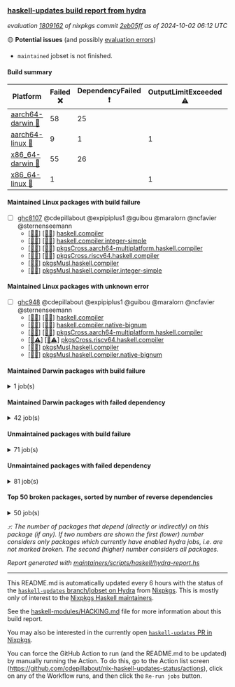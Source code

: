### [haskell-updates build report from hydra](https://hydra.nixos.org/jobset/nixpkgs/haskell-updates)
*evaluation [1809162](https://hydra.nixos.org/eval/1809162) of nixpkgs commit [2eb05ff](https://github.com/NixOS/nixpkgs/commits/2eb05ff3a1bc1d5aa75252835de8c472c3fbe36a) as of 2024-10-02 06:12 UTC*

🟡 **Potential issues** (and possibly [evaluation errors](https://hydra.nixos.org/jobset/nixpkgs/haskell-updates))
  * `maintained` jobset is not finished.

#### Build summary

 | Platform | Failed ❌ | DependencyFailed ❗ | OutputLimitExceeded ⚠️ | TimedOut ⌛🚫 | Unfinished ⏳ | Success ✅ | 
 | --- | --- | --- | --- | --- | --- | --- | 
 | [aarch64-darwin 🍏](https://hydra.nixos.org/eval/1809162?filter=.aarch64-darwin) | 58 | 25 |  | 9 | 7 | 6422 | 
 | [aarch64-linux 📱](https://hydra.nixos.org/eval/1809162?filter=.aarch64-linux) | 9 | 1 | 1 | 2 | 4 | 6568 | 
 | [x86_64-darwin 🍎](https://hydra.nixos.org/eval/1809162?filter=.x86_64-darwin) | 55 | 26 |  | 59 | 8 | 6394 | 
 | [x86_64-linux 🐧](https://hydra.nixos.org/eval/1809162?filter=.x86_64-linux) | 1 |  | 1 | 3 | 9 | 6616 | 
#### Maintained Linux packages with build failure
- [ ] [ghc8107](https://hydra.nixos.org/eval/1809162?filter=ghc8107) @cdepillabout @expipiplus1 @guibou @maralorn @ncfavier @sternenseemann
  - [[📱✅]](https://hydra.nixos.org/build/273456917) [[🐧✅]](https://hydra.nixos.org/build/273448830) [haskell.compiler](https://hydra.nixos.org/eval/1809162?filter=haskell.compiler.ghc8107)
  - [[📱✅]](https://hydra.nixos.org/build/273463640) [[🐧✅]](https://hydra.nixos.org/build/273440646) [haskell.compiler.integer-simple](https://hydra.nixos.org/eval/1809162?filter=haskell.compiler.integer-simple.ghc8107)
  - [[📱✅]](https://hydra.nixos.org/build/273443511) [[🐧✅]](https://hydra.nixos.org/build/273444396) [pkgsCross.aarch64-multiplatform.haskell.compiler](https://hydra.nixos.org/eval/1809162?filter=pkgsCross.aarch64-multiplatform.haskell.compiler.ghc8107)
  - [[📱❌]](https://hydra.nixos.org/build/273457758) [[🐧❌]](https://hydra.nixos.org/build/273468052) [pkgsCross.riscv64.haskell.compiler](https://hydra.nixos.org/eval/1809162?filter=pkgsCross.riscv64.haskell.compiler.ghc8107)
  -  [[🐧✅]](https://hydra.nixos.org/build/273463871) [pkgsMusl.haskell.compiler](https://hydra.nixos.org/eval/1809162?filter=pkgsMusl.haskell.compiler.ghc8107)
  -  [[🐧✅]](https://hydra.nixos.org/build/273453619) [pkgsMusl.haskell.compiler.integer-simple](https://hydra.nixos.org/eval/1809162?filter=pkgsMusl.haskell.compiler.integer-simple.ghc8107)
#### Maintained Linux packages with unknown error
- [ ] [ghc948](https://hydra.nixos.org/eval/1809162?filter=ghc948) @cdepillabout @expipiplus1 @guibou @maralorn @ncfavier @sternenseemann
  - [[📱✅]](https://hydra.nixos.org/build/273445854) [[🐧✅]](https://hydra.nixos.org/build/273453975) [haskell.compiler](https://hydra.nixos.org/eval/1809162?filter=haskell.compiler.ghc948)
  - [[📱✅]](https://hydra.nixos.org/build/273460119) [[🐧✅]](https://hydra.nixos.org/build/273445783) [haskell.compiler.native-bignum](https://hydra.nixos.org/eval/1809162?filter=haskell.compiler.native-bignum.ghc948)
  - [[📱✅]](https://hydra.nixos.org/build/273444263) [[🐧✅]](https://hydra.nixos.org/build/273468122) [pkgsCross.aarch64-multiplatform.haskell.compiler](https://hydra.nixos.org/eval/1809162?filter=pkgsCross.aarch64-multiplatform.haskell.compiler.ghc948)
  - [[📱⚠️]](https://hydra.nixos.org/build/273458300) [[🐧⚠️]](https://hydra.nixos.org/build/273447139) [pkgsCross.riscv64.haskell.compiler](https://hydra.nixos.org/eval/1809162?filter=pkgsCross.riscv64.haskell.compiler.ghc948)
  -  [[🐧✅]](https://hydra.nixos.org/build/273450687) [pkgsMusl.haskell.compiler](https://hydra.nixos.org/eval/1809162?filter=pkgsMusl.haskell.compiler.ghc948)
  -  [[🐧✅]](https://hydra.nixos.org/build/273458002) [pkgsMusl.haskell.compiler.native-bignum](https://hydra.nixos.org/eval/1809162?filter=pkgsMusl.haskell.compiler.native-bignum.ghc948)
#### Maintained Darwin packages with build failure
<details><summary>1 job(s) </summary>

- [ ] [[🍏✅]](https://hydra.nixos.org/build/273438431) [[🍎❌]](https://hydra.nixos.org/build/273438430) [wstunnel](https://hydra.nixos.org/eval/1809162?filter=wstunnel) @NeverBehave @R-VdP
</details>

#### Maintained Darwin packages with failed dependency
<details><summary>42 job(s) </summary>

- [ ] [cabal2nix](https://hydra.nixos.org/eval/1809162?filter=cabal2nix) @sternenseemann
  - [[🍏✅]](https://hydra.nixos.org/build/274175944) [[🍎✅]](https://hydra.nixos.org/build/274175931) [toplevel](https://hydra.nixos.org/eval/1809162?filter=cabal2nix)
  - [[🍏✅]](https://hydra.nixos.org/build/273467435) [[🍎✅]](https://hydra.nixos.org/build/273460295) [haskell.packages.ghc8107](https://hydra.nixos.org/eval/1809162?filter=haskell.packages.ghc8107.cabal2nix)
  - [[🍏❗]](https://hydra.nixos.org/build/273456851) [[🍎⌛🚫]](https://hydra.nixos.org/build/273453095) [haskell.packages.ghc902](https://hydra.nixos.org/eval/1809162?filter=haskell.packages.ghc902.cabal2nix)
  - [[🍏✅]](https://hydra.nixos.org/build/273457983) [[🍎✅]](https://hydra.nixos.org/build/273462642) [haskell.packages.ghc925](https://hydra.nixos.org/eval/1809162?filter=haskell.packages.ghc925.cabal2nix)
  - [[🍏✅]](https://hydra.nixos.org/build/273464259) [[🍎✅]](https://hydra.nixos.org/build/273453328) [haskell.packages.ghc926](https://hydra.nixos.org/eval/1809162?filter=haskell.packages.ghc926.cabal2nix)
  - [[🍏✅]](https://hydra.nixos.org/build/273454799) [[🍎✅]](https://hydra.nixos.org/build/273445162) [haskell.packages.ghc927](https://hydra.nixos.org/eval/1809162?filter=haskell.packages.ghc927.cabal2nix)
  - [[🍏✅]](https://hydra.nixos.org/build/273453870) [[🍎✅]](https://hydra.nixos.org/build/273448664) [haskell.packages.ghc928](https://hydra.nixos.org/eval/1809162?filter=haskell.packages.ghc928.cabal2nix)
  - [[🍏✅]](https://hydra.nixos.org/build/273447953) [[🍎✅]](https://hydra.nixos.org/build/273458020) [haskell.packages.ghc945](https://hydra.nixos.org/eval/1809162?filter=haskell.packages.ghc945.cabal2nix)
  - [[🍏✅]](https://hydra.nixos.org/build/273449167) [[🍎✅]](https://hydra.nixos.org/build/273448455) [haskell.packages.ghc946](https://hydra.nixos.org/eval/1809162?filter=haskell.packages.ghc946.cabal2nix)
  - [[🍏✅]](https://hydra.nixos.org/build/273465682) [[🍎✅]](https://hydra.nixos.org/build/273440695) [haskell.packages.ghc947](https://hydra.nixos.org/eval/1809162?filter=haskell.packages.ghc947.cabal2nix)
  - [[🍏✅]](https://hydra.nixos.org/build/273463632) [[🍎✅]](https://hydra.nixos.org/build/273455653) [haskell.packages.ghc948](https://hydra.nixos.org/eval/1809162?filter=haskell.packages.ghc948.cabal2nix)
  - [[🍏✅]](https://hydra.nixos.org/build/273441199) [[🍎✅]](https://hydra.nixos.org/build/273452242) [haskell.packages.ghc963](https://hydra.nixos.org/eval/1809162?filter=haskell.packages.ghc963.cabal2nix)
  - [[🍏✅]](https://hydra.nixos.org/build/273443226) [[🍎⌛🚫]](https://hydra.nixos.org/build/273440295) [haskell.packages.ghc964](https://hydra.nixos.org/eval/1809162?filter=haskell.packages.ghc964.cabal2nix)
  - [[🍏✅]](https://hydra.nixos.org/build/273452950) [[🍎✅]](https://hydra.nixos.org/build/273452645) [haskell.packages.ghc965](https://hydra.nixos.org/eval/1809162?filter=haskell.packages.ghc965.cabal2nix)
  - [[🍏✅]](https://hydra.nixos.org/build/273444948) [[🍎✅]](https://hydra.nixos.org/build/273458488) [haskell.packages.ghc966](https://hydra.nixos.org/eval/1809162?filter=haskell.packages.ghc966.cabal2nix)
  - [[🍏✅]](https://hydra.nixos.org/build/273456055) [[🍎✅]](https://hydra.nixos.org/build/273448046) [haskell.packages.ghc981](https://hydra.nixos.org/eval/1809162?filter=haskell.packages.ghc981.cabal2nix)
  - [[🍏✅]](https://hydra.nixos.org/build/273446601) [[🍎⌛🚫]](https://hydra.nixos.org/build/273457713) [haskell.packages.ghc982](https://hydra.nixos.org/eval/1809162?filter=haskell.packages.ghc982.cabal2nix)
  - [[🍏✅]](https://hydra.nixos.org/build/273463267) [[🍎✅]](https://hydra.nixos.org/build/273463399) [haskellPackages](https://hydra.nixos.org/eval/1809162?filter=haskellPackages.cabal2nix)
- [ ] [ghc8107](https://hydra.nixos.org/eval/1809162?filter=ghc8107) @cdepillabout @expipiplus1 @guibou @maralorn @ncfavier @sternenseemann
  - [[🍏✅]](https://hydra.nixos.org/build/273463555) [[🍎✅]](https://hydra.nixos.org/build/273441832) [haskell.compiler](https://hydra.nixos.org/eval/1809162?filter=haskell.compiler.ghc8107)
  - [[🍏✅]](https://hydra.nixos.org/build/273461302) [[🍎✅]](https://hydra.nixos.org/build/273463063) [haskell.compiler.integer-simple](https://hydra.nixos.org/eval/1809162?filter=haskell.compiler.integer-simple.ghc8107)
  - [[🍏❗]](https://hydra.nixos.org/build/273461468) [[🍎❗]](https://hydra.nixos.org/build/273455146) [pkgsCross.aarch64-multiplatform.haskell.compiler](https://hydra.nixos.org/eval/1809162?filter=pkgsCross.aarch64-multiplatform.haskell.compiler.ghc8107)
  - [[🍏❗]](https://hydra.nixos.org/build/273443827) [[🍎❗]](https://hydra.nixos.org/build/273451139) [pkgsCross.riscv64.haskell.compiler](https://hydra.nixos.org/eval/1809162?filter=pkgsCross.riscv64.haskell.compiler.ghc8107)
- [ ] [weeder](https://hydra.nixos.org/eval/1809162?filter=weeder) @maralorn
  - [[🍏✅]](https://hydra.nixos.org/build/273443537) [[🍎✅]](https://hydra.nixos.org/build/273445283) [haskell.packages.ghc8107](https://hydra.nixos.org/eval/1809162?filter=haskell.packages.ghc8107.weeder)
  - [[🍏❗]](https://hydra.nixos.org/build/273450846) [[🍎✅]](https://hydra.nixos.org/build/273464079) [haskell.packages.ghc902](https://hydra.nixos.org/eval/1809162?filter=haskell.packages.ghc902.weeder)
  - [[🍏✅]](https://hydra.nixos.org/build/273463703) [[🍎✅]](https://hydra.nixos.org/build/273450233) [haskell.packages.ghc925](https://hydra.nixos.org/eval/1809162?filter=haskell.packages.ghc925.weeder)
  - [[🍏✅]](https://hydra.nixos.org/build/273454714) [[🍎✅]](https://hydra.nixos.org/build/273456704) [haskell.packages.ghc926](https://hydra.nixos.org/eval/1809162?filter=haskell.packages.ghc926.weeder)
  - [[🍏✅]](https://hydra.nixos.org/build/273451253) [[🍎✅]](https://hydra.nixos.org/build/273467261) [haskell.packages.ghc927](https://hydra.nixos.org/eval/1809162?filter=haskell.packages.ghc927.weeder)
  - [[🍏✅]](https://hydra.nixos.org/build/273466415) [[🍎✅]](https://hydra.nixos.org/build/273466377) [haskell.packages.ghc928](https://hydra.nixos.org/eval/1809162?filter=haskell.packages.ghc928.weeder)
  - [[🍏✅]](https://hydra.nixos.org/build/273453096) [[🍎✅]](https://hydra.nixos.org/build/273454440) [haskell.packages.ghc945](https://hydra.nixos.org/eval/1809162?filter=haskell.packages.ghc945.weeder)
  - [[🍏✅]](https://hydra.nixos.org/build/273442403) [[🍎✅]](https://hydra.nixos.org/build/273463024) [haskell.packages.ghc946](https://hydra.nixos.org/eval/1809162?filter=haskell.packages.ghc946.weeder)
  - [[🍏✅]](https://hydra.nixos.org/build/273457698) [[🍎✅]](https://hydra.nixos.org/build/273440810) [haskell.packages.ghc947](https://hydra.nixos.org/eval/1809162?filter=haskell.packages.ghc947.weeder)
  - [[🍏✅]](https://hydra.nixos.org/build/273455184) [[🍎✅]](https://hydra.nixos.org/build/273444777) [haskell.packages.ghc948](https://hydra.nixos.org/eval/1809162?filter=haskell.packages.ghc948.weeder)
  - [[🍏✅]](https://hydra.nixos.org/build/273458399) [[🍎✅]](https://hydra.nixos.org/build/273452879) [haskell.packages.ghc963](https://hydra.nixos.org/eval/1809162?filter=haskell.packages.ghc963.weeder)
  - [[🍏✅]](https://hydra.nixos.org/build/273467067) [[🍎✅]](https://hydra.nixos.org/build/273466981) [haskell.packages.ghc964](https://hydra.nixos.org/eval/1809162?filter=haskell.packages.ghc964.weeder)
  - [[🍏✅]](https://hydra.nixos.org/build/273447733) [[🍎✅]](https://hydra.nixos.org/build/273461339) [haskell.packages.ghc965](https://hydra.nixos.org/eval/1809162?filter=haskell.packages.ghc965.weeder)
  - [[🍏✅]](https://hydra.nixos.org/build/273452845) [[🍎✅]](https://hydra.nixos.org/build/273441285) [haskell.packages.ghc966](https://hydra.nixos.org/eval/1809162?filter=haskell.packages.ghc966.weeder)
  - [[🍏✅]](https://hydra.nixos.org/build/273447521) [[🍎✅]](https://hydra.nixos.org/build/273463499) [haskell.packages.ghc981](https://hydra.nixos.org/eval/1809162?filter=haskell.packages.ghc981.weeder)
  - [[🍏✅]](https://hydra.nixos.org/build/273462363) [[🍎✅]](https://hydra.nixos.org/build/273440740) [haskell.packages.ghc982](https://hydra.nixos.org/eval/1809162?filter=haskell.packages.ghc982.weeder)
  - [[🍏✅]](https://hydra.nixos.org/build/273454855) [[🍎✅]](https://hydra.nixos.org/build/273462373) [haskellPackages](https://hydra.nixos.org/eval/1809162?filter=haskellPackages.weeder)
</details>

#### Unmaintained packages with build failure
<details><summary>71 job(s) </summary>

- [ ] [[🍏✅]](https://hydra.nixos.org/build/273442966) [[📱✅]](https://hydra.nixos.org/build/273463716) [[🍎❌]](https://hydra.nixos.org/build/273440362) [[🐧✅]](https://hydra.nixos.org/build/273462453) [haskellPackages.iconv](https://hydra.nixos.org/eval/1809162?filter=haskellPackages.iconv)  ⤴️ 4 | 16
- [ ] [[🍏❌]](https://hydra.nixos.org/build/273452277) [[📱✅]](https://hydra.nixos.org/build/273441029) [[🍎❌]](https://hydra.nixos.org/build/273461249) [[🐧✅]](https://hydra.nixos.org/build/273450154) [haskellPackages.llvm-tf](https://hydra.nixos.org/eval/1809162?filter=haskellPackages.llvm-tf)  ⤴️ 3 | 6
- [ ] [[🍏❌]](https://hydra.nixos.org/build/273464647) [[📱✅]](https://hydra.nixos.org/build/273457584) [[🍎❌]](https://hydra.nixos.org/build/273460864) [[🐧✅]](https://hydra.nixos.org/build/273465324) [haskellPackages.pipes-zlib](https://hydra.nixos.org/eval/1809162?filter=haskellPackages.pipes-zlib)  ⤴️ 2 | 8
- [ ] [[🍏❌]](https://hydra.nixos.org/build/273464641) [[📱✅]](https://hydra.nixos.org/build/273444253) [[🍎❌]](https://hydra.nixos.org/build/273459086) [[🐧✅]](https://hydra.nixos.org/build/273452620) [haskellPackages.lbfgs](https://hydra.nixos.org/eval/1809162?filter=haskellPackages.lbfgs)  ⤴️ 2 | 3
- [ ] [[🍏❌]](https://hydra.nixos.org/build/273447183) [[📱✅]](https://hydra.nixos.org/build/273447275) [[🍎❌]](https://hydra.nixos.org/build/273457028) [[🐧✅]](https://hydra.nixos.org/build/273443747) [haskellPackages.HsSyck](https://hydra.nixos.org/eval/1809162?filter=haskellPackages.HsSyck)  ⤴️ 1 | 10
- [ ] [[🍏❌]](https://hydra.nixos.org/build/273456703) [[📱✅]](https://hydra.nixos.org/build/273459493) [[🍎❌]](https://hydra.nixos.org/build/273441860) [[🐧✅]](https://hydra.nixos.org/build/273464628) [haskellPackages.error-codes](https://hydra.nixos.org/eval/1809162?filter=haskellPackages.error-codes)  ⤴️ 1 | 3
- [ ] [[🍏❌]](https://hydra.nixos.org/build/273453675) [[📱✅]](https://hydra.nixos.org/build/273449878) [[🍎❌]](https://hydra.nixos.org/build/273450599) [[🐧✅]](https://hydra.nixos.org/build/273450163) [haskellPackages.posix-socket](https://hydra.nixos.org/eval/1809162?filter=haskellPackages.posix-socket)  ⤴️ 1 | 2
- [ ] [[🍏❌]](https://hydra.nixos.org/build/273457213) [[📱✅]](https://hydra.nixos.org/build/273449434) [[🍎❌]](https://hydra.nixos.org/build/273450235) [[🐧✅]](https://hydra.nixos.org/build/273444992) [haskellPackages.rawfilepath](https://hydra.nixos.org/eval/1809162?filter=haskellPackages.rawfilepath)  ⤴️ 1 | 2
- [ ] [[🍏❌]](https://hydra.nixos.org/build/273460348) [[📱✅]](https://hydra.nixos.org/build/273457019) [[🍎❌]](https://hydra.nixos.org/build/273453866) [[🐧✅]](https://hydra.nixos.org/build/273440310) [haskellPackages.gi-gdkx11](https://hydra.nixos.org/eval/1809162?filter=haskellPackages.gi-gdkx11)  ⤴️ 1 | 1
- [ ] [[🍏❌]](https://hydra.nixos.org/build/273449835) [[📱❌]](https://hydra.nixos.org/build/273445548) [[🍎✅]](https://hydra.nixos.org/build/273459510) [[🐧✅]](https://hydra.nixos.org/build/273464558) [haskellPackages.nlopt-haskell](https://hydra.nixos.org/eval/1809162?filter=haskellPackages.nlopt-haskell)  ⤴️ 1 | 1
- [ ] [[🍏❌]](https://hydra.nixos.org/build/273465571) [[📱✅]](https://hydra.nixos.org/build/273449020) [[🍎❌]](https://hydra.nixos.org/build/273458010) [[🐧✅]](https://hydra.nixos.org/build/273442504) [haskellPackages.openal-ffi](https://hydra.nixos.org/eval/1809162?filter=haskellPackages.openal-ffi)  ⤴️ 1 | 1
- [ ] [[🍏❌]](https://hydra.nixos.org/build/273465112) [[📱✅]](https://hydra.nixos.org/build/273443794) [[🍎❌]](https://hydra.nixos.org/build/273453401) [[🐧✅]](https://hydra.nixos.org/build/273450149) [haskellPackages.sym](https://hydra.nixos.org/eval/1809162?filter=haskellPackages.sym)  ⤴️ 1 | 1
- [ ] [[🍏❌]](https://hydra.nixos.org/build/273446882) [[📱✅]](https://hydra.nixos.org/build/273446558) [[🍎❌]](https://hydra.nixos.org/build/273467386) [[🐧✅]](https://hydra.nixos.org/build/273455497) [haskellPackages.libxml-sax](https://hydra.nixos.org/eval/1809162?filter=haskellPackages.libxml-sax)  ⤴️ 0 | 21
- [ ] [[🍏✅]](https://hydra.nixos.org/build/273465511) [[📱❌]](https://hydra.nixos.org/build/273455278) [[🍎✅]](https://hydra.nixos.org/build/273449000) [[🐧✅]](https://hydra.nixos.org/build/273457851) [haskellPackages.freetype2](https://hydra.nixos.org/eval/1809162?filter=haskellPackages.freetype2)  ⤴️ 0 | 12
- [ ] [[🍏❌]](https://hydra.nixos.org/build/273440511) [[📱❌]](https://hydra.nixos.org/build/273454186) [[🍎✅]](https://hydra.nixos.org/build/273454131) [[🐧✅]](https://hydra.nixos.org/build/273451737) [haskellPackages.hw-simd](https://hydra.nixos.org/eval/1809162?filter=haskellPackages.hw-simd)  ⤴️ 0 | 9
- [ ] [[🍏❌]](https://hydra.nixos.org/build/273446971) [[📱✅]](https://hydra.nixos.org/build/273467793) [[🍎❌]](https://hydra.nixos.org/build/273454007) [[🐧✅]](https://hydra.nixos.org/build/273457080) [haskellPackages.bytestring-encoding](https://hydra.nixos.org/eval/1809162?filter=haskellPackages.bytestring-encoding)  ⤴️ 0 | 6
- [ ] [[🍏❌]](https://hydra.nixos.org/build/273451807) [[📱✅]](https://hydra.nixos.org/build/273458490) [[🍎✅]](https://hydra.nixos.org/build/273458011) [[🐧✅]](https://hydra.nixos.org/build/273457801) [haskellPackages.rdtsc](https://hydra.nixos.org/eval/1809162?filter=haskellPackages.rdtsc)  ⤴️ 0 | 4
- [ ] [[🍏❌]](https://hydra.nixos.org/build/273460070) [[📱✅]](https://hydra.nixos.org/build/273442114) [[🍎✅]](https://hydra.nixos.org/build/273468046) [[🐧✅]](https://hydra.nixos.org/build/273453969) [haskellPackages.folds](https://hydra.nixos.org/eval/1809162?filter=haskellPackages.folds)  ⤴️ 0 | 3
- [ ] [[🍏✅]](https://hydra.nixos.org/build/273453392) [[📱✅]](https://hydra.nixos.org/build/273455664) [[🍎❌]](https://hydra.nixos.org/build/273465626) [[🐧✅]](https://hydra.nixos.org/build/273443067) [haskellPackages.wai-middleware-metrics](https://hydra.nixos.org/eval/1809162?filter=haskellPackages.wai-middleware-metrics)  ⤴️ 0 | 3
- [ ] [[🍏❌]](https://hydra.nixos.org/build/273445253) [[📱✅]](https://hydra.nixos.org/build/273447052) [[🍎✅]](https://hydra.nixos.org/build/273456126) [[🐧✅]](https://hydra.nixos.org/build/273446118) [haskellPackages.bindings-levmar](https://hydra.nixos.org/eval/1809162?filter=haskellPackages.bindings-levmar)  ⤴️ 0 | 2
- [ ] [[🍏❌]](https://hydra.nixos.org/build/273457015) [[📱✅]](https://hydra.nixos.org/build/273442413) [[🍎✅]](https://hydra.nixos.org/build/273466783) [[🐧✅]](https://hydra.nixos.org/build/273464484) [haskellPackages.rocksdb-haskell](https://hydra.nixos.org/eval/1809162?filter=haskellPackages.rocksdb-haskell)  ⤴️ 0 | 2
- [ ] [[🍏❌]](https://hydra.nixos.org/build/273443642) [[📱✅]](https://hydra.nixos.org/build/273466961) [[🍎❌]](https://hydra.nixos.org/build/273462972) [[🐧✅]](https://hydra.nixos.org/build/273458574) [haskellPackages.HsHTSLib](https://hydra.nixos.org/eval/1809162?filter=haskellPackages.HsHTSLib)  ⤴️ 0 | 1
- [ ] [[🍏❌]](https://hydra.nixos.org/build/273441165) [[📱✅]](https://hydra.nixos.org/build/273463508) [[🍎❌]](https://hydra.nixos.org/build/273446501) [[🐧✅]](https://hydra.nixos.org/build/273443145) [haskellPackages.hamid](https://hydra.nixos.org/eval/1809162?filter=haskellPackages.hamid)  ⤴️ 0 | 1
- [ ] [[🍏✅]](https://hydra.nixos.org/build/273459035) [[📱✅]](https://hydra.nixos.org/build/273450702) [[🍎❌]](https://hydra.nixos.org/build/273455083) [[🐧✅]](https://hydra.nixos.org/build/273441743) [haskellPackages.hmatrix-morpheus](https://hydra.nixos.org/eval/1809162?filter=haskellPackages.hmatrix-morpheus)  ⤴️ 0 | 1
- [ ] [[🍏❌]](https://hydra.nixos.org/build/273447864) [[📱✅]](https://hydra.nixos.org/build/273447025) [[🍎❌]](https://hydra.nixos.org/build/273467166) [[🐧✅]](https://hydra.nixos.org/build/273462600) [haskellPackages.huckleberry](https://hydra.nixos.org/eval/1809162?filter=haskellPackages.huckleberry)  ⤴️ 0 | 1
- [ ] [[🍏❌]](https://hydra.nixos.org/build/273451802) [[📱✅]](https://hydra.nixos.org/build/273460232) [[🍎❌]](https://hydra.nixos.org/build/273460058) [[🐧✅]](https://hydra.nixos.org/build/273466982) [haskellPackages.om-time](https://hydra.nixos.org/eval/1809162?filter=haskellPackages.om-time)  ⤴️ 0 | 1
- [ ] [[🍏❌]](https://hydra.nixos.org/build/273455339) [[📱✅]](https://hydra.nixos.org/build/273441259) [[🍎❌]](https://hydra.nixos.org/build/273465803) [[🐧✅]](https://hydra.nixos.org/build/273466037) [haskellPackages.select](https://hydra.nixos.org/eval/1809162?filter=haskellPackages.select)  ⤴️ 0 | 1
- [ ] [[🍏✅]](https://hydra.nixos.org/build/273465311) [[📱✅]](https://hydra.nixos.org/build/273441031) [[🍎❌]](https://hydra.nixos.org/build/273463552) [[🐧✅]](https://hydra.nixos.org/build/273450298) [haskellPackages.simple-vec3](https://hydra.nixos.org/eval/1809162?filter=haskellPackages.simple-vec3)  ⤴️ 0 | 1
- [ ] [[🍏❌]](https://hydra.nixos.org/build/273457847) [[📱✅]](https://hydra.nixos.org/build/273450291) [[🍎❌]](https://hydra.nixos.org/build/273457548) [[🐧✅]](https://hydra.nixos.org/build/273461966) [haskellPackages.sysinfo](https://hydra.nixos.org/eval/1809162?filter=haskellPackages.sysinfo)  ⤴️ 0 | 1
- [ ] [[🍏✅]](https://hydra.nixos.org/build/273447083) [[📱✅]](https://hydra.nixos.org/build/273443616) [[🍎❌]](https://hydra.nixos.org/build/273452841) [[🐧✅]](https://hydra.nixos.org/build/273467515) [haskellPackages.FractalArt](https://hydra.nixos.org/eval/1809162?filter=haskellPackages.FractalArt) 
- [ ] [[🍏❌]](https://hydra.nixos.org/build/273457064) [[📱❌]](https://hydra.nixos.org/build/273446899) [[🍎✅]](https://hydra.nixos.org/build/273463078) [[🐧✅]](https://hydra.nixos.org/build/273456172) [haskellPackages.GOST34112012-Hash](https://hydra.nixos.org/eval/1809162?filter=haskellPackages.GOST34112012-Hash) 
- [ ] [[🍏✅]](https://hydra.nixos.org/build/273443443) [[📱❌]](https://hydra.nixos.org/build/273465493) [[🍎✅]](https://hydra.nixos.org/build/273444167) [[🐧✅]](https://hydra.nixos.org/build/273467734) [haskellPackages.HsASA](https://hydra.nixos.org/eval/1809162?filter=haskellPackages.HsASA) 
- [ ] [[🍏❌]](https://hydra.nixos.org/build/273446845) [[🍎❌]](https://hydra.nixos.org/build/273454117) [haskellPackages.barbly](https://hydra.nixos.org/eval/1809162?filter=haskellPackages.barbly) 
- [ ] [[🍏❌]](https://hydra.nixos.org/build/273446968) [[📱✅]](https://hydra.nixos.org/build/273466455) [[🍎❌]](https://hydra.nixos.org/build/273458775) [[🐧✅]](https://hydra.nixos.org/build/273444662) [haskellPackages.demangler](https://hydra.nixos.org/eval/1809162?filter=haskellPackages.demangler) 
- [ ] [[🍏❌]](https://hydra.nixos.org/build/273444600) [[📱✅]](https://hydra.nixos.org/build/273459639) [[🍎❌]](https://hydra.nixos.org/build/273468230) [[🐧✅]](https://hydra.nixos.org/build/273441450) [haskellPackages.epub-metadata](https://hydra.nixos.org/eval/1809162?filter=haskellPackages.epub-metadata) 
- [ ] [[🍏❌]](https://hydra.nixos.org/build/273466781) [[📱✅]](https://hydra.nixos.org/build/273443580) [[🍎✅]](https://hydra.nixos.org/build/273461453) [[🐧✅]](https://hydra.nixos.org/build/273467935) [haskellPackages.executable-hash](https://hydra.nixos.org/eval/1809162?filter=haskellPackages.executable-hash) 
- [ ] [[🍏❌]](https://hydra.nixos.org/build/273451885) [[📱✅]](https://hydra.nixos.org/build/273455523) [[🍎❌]](https://hydra.nixos.org/build/273444019) [[🐧✅]](https://hydra.nixos.org/build/273455494) [haskellPackages.exinst-base](https://hydra.nixos.org/eval/1809162?filter=haskellPackages.exinst-base) 
- [ ] [[🍏❌]](https://hydra.nixos.org/build/273460432) [[📱✅]](https://hydra.nixos.org/build/273443409) [[🍎❌]](https://hydra.nixos.org/build/273458799) [[🐧✅]](https://hydra.nixos.org/build/273452282) [haskellPackages.fudgets](https://hydra.nixos.org/eval/1809162?filter=haskellPackages.fudgets) 
- [ ] [[🍏❌]](https://hydra.nixos.org/build/273450620) [[📱✅]](https://hydra.nixos.org/build/273443891) [[🍎❌]](https://hydra.nixos.org/build/273445906) [[🐧✅]](https://hydra.nixos.org/build/273453838) [haskellPackages.genvalidity-dirforest](https://hydra.nixos.org/eval/1809162?filter=haskellPackages.genvalidity-dirforest) 
- [ ] [[🍏❌]](https://hydra.nixos.org/build/273468308) [[🍎❌]](https://hydra.nixos.org/build/273441693) [haskellPackages.gi-gtkosxapplication](https://hydra.nixos.org/eval/1809162?filter=haskellPackages.gi-gtkosxapplication) 
- [ ] [[🍏❌]](https://hydra.nixos.org/build/273461208) [[🍎❌]](https://hydra.nixos.org/build/273450388) [haskellPackages.gtk-mac-integration](https://hydra.nixos.org/eval/1809162?filter=haskellPackages.gtk-mac-integration) 
- [ ] [[🍏❌]](https://hydra.nixos.org/build/273442758) [[📱✅]](https://hydra.nixos.org/build/273454501) [[🍎❌]](https://hydra.nixos.org/build/273444929) [[🐧✅]](https://hydra.nixos.org/build/273450887) [haskellPackages.gtk-traymanager](https://hydra.nixos.org/eval/1809162?filter=haskellPackages.gtk-traymanager) 
- [ ] [[🍏❌]](https://hydra.nixos.org/build/273447378) [[🍎❌]](https://hydra.nixos.org/build/273448785) [haskellPackages.gtk3-mac-integration](https://hydra.nixos.org/eval/1809162?filter=haskellPackages.gtk3-mac-integration) 
- [ ] [[🍏❌]](https://hydra.nixos.org/build/273460994) [[📱✅]](https://hydra.nixos.org/build/273448591) [[🍎❌]](https://hydra.nixos.org/build/273457667) [[🐧✅]](https://hydra.nixos.org/build/273451285) [haskellPackages.hdf5-lite](https://hydra.nixos.org/eval/1809162?filter=haskellPackages.hdf5-lite) 
- [ ] [[🍏❌]](https://hydra.nixos.org/build/273444085) [[📱✅]](https://hydra.nixos.org/build/273451281) [[🍎❌]](https://hydra.nixos.org/build/273459254) [[🐧✅]](https://hydra.nixos.org/build/273463071) [haskellPackages.highlight](https://hydra.nixos.org/eval/1809162?filter=haskellPackages.highlight) 
- [ ] [[🍏✅]](https://hydra.nixos.org/build/273442133) [[📱✅]](https://hydra.nixos.org/build/273450989) [[🍎❌]](https://hydra.nixos.org/build/273447454) [[🐧✅]](https://hydra.nixos.org/build/273457029) [haskellPackages.hssh](https://hydra.nixos.org/eval/1809162?filter=haskellPackages.hssh) 
- [ ] [[🍏❌]](https://hydra.nixos.org/build/273450639) [[📱✅]](https://hydra.nixos.org/build/273444099) [[🍎❌]](https://hydra.nixos.org/build/273442258) [[🐧✅]](https://hydra.nixos.org/build/273444714) [haskellPackages.hunspell-hs](https://hydra.nixos.org/eval/1809162?filter=haskellPackages.hunspell-hs) 
- [ ] [[🍏❌]](https://hydra.nixos.org/build/273457424) [[📱✅]](https://hydra.nixos.org/build/273455420) [[🍎❌]](https://hydra.nixos.org/build/273455314) [[🐧✅]](https://hydra.nixos.org/build/273455057) [haskellPackages.interprocess](https://hydra.nixos.org/eval/1809162?filter=haskellPackages.interprocess) 
- [ ] [[🍏❌]](https://hydra.nixos.org/build/273452080) [[📱✅]](https://hydra.nixos.org/build/273462528) [[🍎✅]](https://hydra.nixos.org/build/273441342) [[🐧✅]](https://hydra.nixos.org/build/273463603) [haskellPackages.leveldb-haskell-fork](https://hydra.nixos.org/eval/1809162?filter=haskellPackages.leveldb-haskell-fork) 
- [ ] [[🍏✅]](https://hydra.nixos.org/build/273468007) [[📱❌]](https://hydra.nixos.org/build/273459862) [[🍎✅]](https://hydra.nixos.org/build/273453860) [[🐧✅]](https://hydra.nixos.org/build/273456448) [haskellPackages.linear-tests](https://hydra.nixos.org/eval/1809162?filter=haskellPackages.linear-tests) 
- [ ] [[🍏❌]](https://hydra.nixos.org/build/273442129) [[📱✅]](https://hydra.nixos.org/build/273462902) [[🍎❌]](https://hydra.nixos.org/build/273451773) [[🐧✅]](https://hydra.nixos.org/build/273458464) [haskellPackages.memzero](https://hydra.nixos.org/eval/1809162?filter=haskellPackages.memzero) 
- [ ] [[🍏❌]](https://hydra.nixos.org/build/274109748) [[📱✅]](https://hydra.nixos.org/build/274109798) [[🍎❌]](https://hydra.nixos.org/build/274109876) [[🐧✅]](https://hydra.nixos.org/build/274109823) [haskellPackages.nix-serve-ng](https://hydra.nixos.org/eval/1809162?filter=haskellPackages.nix-serve-ng) 
- [ ] [[🍏❌]](https://hydra.nixos.org/build/273461488) [[📱✅]](https://hydra.nixos.org/build/273468012) [[🍎❌]](https://hydra.nixos.org/build/273465968) [[🐧✅]](https://hydra.nixos.org/build/273452616) [haskellPackages.persistent-pagination](https://hydra.nixos.org/eval/1809162?filter=haskellPackages.persistent-pagination) 
- [ ] [[🍏❌]](https://hydra.nixos.org/build/273450122) [[📱✅]](https://hydra.nixos.org/build/273441936) [[🍎❌]](https://hydra.nixos.org/build/273454102) [[🐧✅]](https://hydra.nixos.org/build/273455538) [haskellPackages.phatsort](https://hydra.nixos.org/eval/1809162?filter=haskellPackages.phatsort) 
- [ ] [[🍏❌]](https://hydra.nixos.org/build/273445332) [[📱✅]](https://hydra.nixos.org/build/273466311) [[🍎❌]](https://hydra.nixos.org/build/273452516) [[🐧✅]](https://hydra.nixos.org/build/273442054) [haskellPackages.ping-wrapper](https://hydra.nixos.org/eval/1809162?filter=haskellPackages.ping-wrapper) 
- [ ] [[🍏❌]](https://hydra.nixos.org/build/273465781) [[📱✅]](https://hydra.nixos.org/build/273453811) [[🍎❌]](https://hydra.nixos.org/build/273453212) [[🐧✅]](https://hydra.nixos.org/build/273444065) [haskellPackages.posix-timer](https://hydra.nixos.org/eval/1809162?filter=haskellPackages.posix-timer) 
- [ ] [[🍏✅]](https://hydra.nixos.org/build/273441297) [[📱✅]](https://hydra.nixos.org/build/273449384) [[🍎❌]](https://hydra.nixos.org/build/273454189) [[🐧✅]](https://hydra.nixos.org/build/273447434) [haskellPackages.postgresql-simple-migration](https://hydra.nixos.org/eval/1809162?filter=haskellPackages.postgresql-simple-migration) 
- [ ] [[🍏❌]](https://hydra.nixos.org/build/273446628) [[📱✅]](https://hydra.nixos.org/build/273467591) [[🍎✅]](https://hydra.nixos.org/build/273453053) [[🐧✅]](https://hydra.nixos.org/build/273455091) [haskellPackages.postgrest](https://hydra.nixos.org/eval/1809162?filter=haskellPackages.postgrest) 
- [ ] [[🍏❌]](https://hydra.nixos.org/build/273463192) [[📱✅]](https://hydra.nixos.org/build/273466660) [[🍎❌]](https://hydra.nixos.org/build/273461645) [[🐧✅]](https://hydra.nixos.org/build/273441831) [haskellPackages.procex](https://hydra.nixos.org/eval/1809162?filter=haskellPackages.procex) 
- [ ] [[🍏❌]](https://hydra.nixos.org/build/273458215) [[📱✅]](https://hydra.nixos.org/build/273449667) [[🍎❌]](https://hydra.nixos.org/build/273464409) [[🐧✅]](https://hydra.nixos.org/build/273451249) [haskellPackages.pthread](https://hydra.nixos.org/eval/1809162?filter=haskellPackages.pthread) 
- [ ] [[🍏❌]](https://hydra.nixos.org/build/273455024) [[📱✅]](https://hydra.nixos.org/build/273441329) [[🍎✅]](https://hydra.nixos.org/build/273459153) [[🐧✅]](https://hydra.nixos.org/build/273465337) [haskellPackages.rdtsc-enolan](https://hydra.nixos.org/eval/1809162?filter=haskellPackages.rdtsc-enolan) 
- [ ] [[🍏❌]](https://hydra.nixos.org/build/273464197) [[📱✅]](https://hydra.nixos.org/build/273443048) [[🍎❌]](https://hydra.nixos.org/build/273450605) [[🐧✅]](https://hydra.nixos.org/build/273462480) [haskellPackages.sandwich-webdriver](https://hydra.nixos.org/eval/1809162?filter=haskellPackages.sandwich-webdriver) 
- [ ] [[🍏❌]](https://hydra.nixos.org/build/273450261) [[📱✅]](https://hydra.nixos.org/build/273462658) [[🍎❌]](https://hydra.nixos.org/build/273465605) [[🐧✅]](https://hydra.nixos.org/build/273456117) [haskellPackages.shared-memory](https://hydra.nixos.org/eval/1809162?filter=haskellPackages.shared-memory) 
- [ ] [[🍏✅]](https://hydra.nixos.org/build/273456339) [[📱✅]](https://hydra.nixos.org/build/273457876) [[🍎❌]](https://hydra.nixos.org/build/273442789) [[🐧⌛🚫]](https://hydra.nixos.org/build/273458136) [haskellPackages.significant-figures](https://hydra.nixos.org/eval/1809162?filter=haskellPackages.significant-figures) 
- [ ] [[🍏✅]](https://hydra.nixos.org/build/273453821) [[📱❌]](https://hydra.nixos.org/build/273445827) [[🍎✅]](https://hydra.nixos.org/build/273442257) [[🐧✅]](https://hydra.nixos.org/build/273443157) [haskellPackages.simdutf](https://hydra.nixos.org/eval/1809162?filter=haskellPackages.simdutf) 
- [ ] [[🍏❌]](https://hydra.nixos.org/build/273443817) [[📱✅]](https://hydra.nixos.org/build/273441251) [[🍎❌]](https://hydra.nixos.org/build/273456208) [[🐧✅]](https://hydra.nixos.org/build/273454895) [haskellPackages.tailfile-hinotify](https://hydra.nixos.org/eval/1809162?filter=haskellPackages.tailfile-hinotify) 
- [ ] [[📱❌]](https://hydra.nixos.org/build/273455936) [[🐧✅]](https://hydra.nixos.org/build/273450404) [haskellPackages.tasty-papi](https://hydra.nixos.org/eval/1809162?filter=haskellPackages.tasty-papi) 
- [ ] [[🍏❌]](https://hydra.nixos.org/build/273464982) [[📱✅]](https://hydra.nixos.org/build/273457109) [[🍎✅]](https://hydra.nixos.org/build/273456315) [[🐧✅]](https://hydra.nixos.org/build/273465126) [haskellPackages.unix-simple](https://hydra.nixos.org/eval/1809162?filter=haskellPackages.unix-simple) 
- [ ] [[🍏❌]](https://hydra.nixos.org/build/273458059) [[📱✅]](https://hydra.nixos.org/build/273457403) [[🍎❌]](https://hydra.nixos.org/build/273447202) [[🐧✅]](https://hydra.nixos.org/build/273448356) [haskellPackages.xmonad-utils](https://hydra.nixos.org/eval/1809162?filter=haskellPackages.xmonad-utils) 
- [ ] [[🍏❌]](https://hydra.nixos.org/build/273449617) [[📱✅]](https://hydra.nixos.org/build/273460970) [[🍎❌]](https://hydra.nixos.org/build/273453389) [[🐧✅]](https://hydra.nixos.org/build/273456790) [haskellPackages.zot](https://hydra.nixos.org/eval/1809162?filter=haskellPackages.zot) 
- [ ] [[🍏❌]](https://hydra.nixos.org/build/273454980) [[📱✅]](https://hydra.nixos.org/build/273464324) [[🍎❌]](https://hydra.nixos.org/build/273445060) [[🐧✅]](https://hydra.nixos.org/build/273440600) [haskellPackages.zxcvbn-c](https://hydra.nixos.org/eval/1809162?filter=haskellPackages.zxcvbn-c) 
</details>

#### Unmaintained packages with failed dependency
<details><summary>81 job(s) </summary>

- [ ] [hpack](https://hydra.nixos.org/eval/1809162?filter=hpack)  ⤴️ 3 | 15
  - [[🍏✅]](https://hydra.nixos.org/build/273459112) [[📱✅]](https://hydra.nixos.org/build/273448477) [[🍎✅]](https://hydra.nixos.org/build/273442344) [[🐧✅]](https://hydra.nixos.org/build/273444747) [toplevel](https://hydra.nixos.org/eval/1809162?filter=hpack)
  - [[🍏✅]](https://hydra.nixos.org/build/273442695) [[📱✅]](https://hydra.nixos.org/build/273444119) [[🍎✅]](https://hydra.nixos.org/build/273457212) [[🐧✅]](https://hydra.nixos.org/build/273465164) [haskell.packages.ghc8107](https://hydra.nixos.org/eval/1809162?filter=haskell.packages.ghc8107.hpack)
  - [[🍏❗]](https://hydra.nixos.org/build/273448765) [[📱✅]](https://hydra.nixos.org/build/273441167) [[🍎✅]](https://hydra.nixos.org/build/273444267) [[🐧✅]](https://hydra.nixos.org/build/273442405) [haskell.packages.ghc902](https://hydra.nixos.org/eval/1809162?filter=haskell.packages.ghc902.hpack)
  - [[🍏✅]](https://hydra.nixos.org/build/273466655) [[📱✅]](https://hydra.nixos.org/build/273465646) [[🍎✅]](https://hydra.nixos.org/build/273467218) [[🐧✅]](https://hydra.nixos.org/build/273443562) [haskell.packages.ghc925](https://hydra.nixos.org/eval/1809162?filter=haskell.packages.ghc925.hpack)
  - [[🍏✅]](https://hydra.nixos.org/build/273463426) [[📱✅]](https://hydra.nixos.org/build/273459729) [[🍎✅]](https://hydra.nixos.org/build/273465155) [[🐧✅]](https://hydra.nixos.org/build/273442373) [haskell.packages.ghc926](https://hydra.nixos.org/eval/1809162?filter=haskell.packages.ghc926.hpack)
  - [[🍏✅]](https://hydra.nixos.org/build/273445885) [[📱✅]](https://hydra.nixos.org/build/273450144) [[🍎✅]](https://hydra.nixos.org/build/273464500) [[🐧✅]](https://hydra.nixos.org/build/273466203) [haskell.packages.ghc927](https://hydra.nixos.org/eval/1809162?filter=haskell.packages.ghc927.hpack)
  - [[🍏✅]](https://hydra.nixos.org/build/273441901) [[📱✅]](https://hydra.nixos.org/build/273458876) [[🍎✅]](https://hydra.nixos.org/build/273464885) [[🐧✅]](https://hydra.nixos.org/build/273446713) [haskell.packages.ghc928](https://hydra.nixos.org/eval/1809162?filter=haskell.packages.ghc928.hpack)
  - [[🍏✅]](https://hydra.nixos.org/build/273453723) [[📱✅]](https://hydra.nixos.org/build/273467260) [[🍎✅]](https://hydra.nixos.org/build/273445298) [[🐧✅]](https://hydra.nixos.org/build/273460128) [haskell.packages.ghc945](https://hydra.nixos.org/eval/1809162?filter=haskell.packages.ghc945.hpack)
  - [[🍏✅]](https://hydra.nixos.org/build/273464707) [[📱✅]](https://hydra.nixos.org/build/273442292) [[🍎✅]](https://hydra.nixos.org/build/273446423) [[🐧✅]](https://hydra.nixos.org/build/273455909) [haskell.packages.ghc946](https://hydra.nixos.org/eval/1809162?filter=haskell.packages.ghc946.hpack)
  - [[🍏✅]](https://hydra.nixos.org/build/273445485) [[📱✅]](https://hydra.nixos.org/build/273453704) [[🍎✅]](https://hydra.nixos.org/build/273464231) [[🐧✅]](https://hydra.nixos.org/build/273459911) [haskell.packages.ghc947](https://hydra.nixos.org/eval/1809162?filter=haskell.packages.ghc947.hpack)
  - [[🍏✅]](https://hydra.nixos.org/build/273452338) [[📱✅]](https://hydra.nixos.org/build/273460004) [[🍎✅]](https://hydra.nixos.org/build/273449227) [[🐧✅]](https://hydra.nixos.org/build/273455846) [haskell.packages.ghc948](https://hydra.nixos.org/eval/1809162?filter=haskell.packages.ghc948.hpack)
  - [[🍏✅]](https://hydra.nixos.org/build/273445569) [[📱✅]](https://hydra.nixos.org/build/273443521) [[🍎✅]](https://hydra.nixos.org/build/273467860) [[🐧✅]](https://hydra.nixos.org/build/273440623) [haskell.packages.ghc963](https://hydra.nixos.org/eval/1809162?filter=haskell.packages.ghc963.hpack)
  - [[🍏✅]](https://hydra.nixos.org/build/273441162) [[📱✅]](https://hydra.nixos.org/build/273442519) [[🍎⌛🚫]](https://hydra.nixos.org/build/273446457) [[🐧✅]](https://hydra.nixos.org/build/273463706) [haskell.packages.ghc964](https://hydra.nixos.org/eval/1809162?filter=haskell.packages.ghc964.hpack)
  - [[🍏✅]](https://hydra.nixos.org/build/273462807) [[📱✅]](https://hydra.nixos.org/build/273459073) [[🍎✅]](https://hydra.nixos.org/build/273463628) [[🐧✅]](https://hydra.nixos.org/build/273452672) [haskell.packages.ghc965](https://hydra.nixos.org/eval/1809162?filter=haskell.packages.ghc965.hpack)
  - [[🍏✅]](https://hydra.nixos.org/build/273460849) [[📱✅]](https://hydra.nixos.org/build/273441758) [[🍎✅]](https://hydra.nixos.org/build/273446803) [[🐧✅]](https://hydra.nixos.org/build/273459214) [haskell.packages.ghc966](https://hydra.nixos.org/eval/1809162?filter=haskell.packages.ghc966.hpack)
  - [[🍏✅]](https://hydra.nixos.org/build/273441611) [[📱✅]](https://hydra.nixos.org/build/273457455) [[🍎✅]](https://hydra.nixos.org/build/273462228) [[🐧✅]](https://hydra.nixos.org/build/273442213) [haskell.packages.ghc981](https://hydra.nixos.org/eval/1809162?filter=haskell.packages.ghc981.hpack)
  - [[🍏✅]](https://hydra.nixos.org/build/273457987) [[📱✅]](https://hydra.nixos.org/build/273460281) [[🍎⌛🚫]](https://hydra.nixos.org/build/273457910) [[🐧✅]](https://hydra.nixos.org/build/273448333) [haskell.packages.ghc982](https://hydra.nixos.org/eval/1809162?filter=haskell.packages.ghc982.hpack)
  - [[🍏✅]](https://hydra.nixos.org/build/273451922) [[📱✅]](https://hydra.nixos.org/build/273449350) [[🍎✅]](https://hydra.nixos.org/build/273467713) [[🐧✅]](https://hydra.nixos.org/build/273450482) [haskellPackages](https://hydra.nixos.org/eval/1809162?filter=haskellPackages.hpack)
- [ ] [[🍏❗]](https://hydra.nixos.org/build/273450104) [[📱✅]](https://hydra.nixos.org/build/273457393) [[🍎❗]](https://hydra.nixos.org/build/273458221) [[🐧✅]](https://hydra.nixos.org/build/273450626) [haskellPackages.llvm-extra](https://hydra.nixos.org/eval/1809162?filter=haskellPackages.llvm-extra)  ⤴️ 2 | 5
- [ ] [hoogle](https://hydra.nixos.org/eval/1809162?filter=hoogle)  ⤴️ 1 | 5
  - [[🍏✅]](https://hydra.nixos.org/build/273442379) [[📱✅]](https://hydra.nixos.org/build/273446000) [[🍎✅]](https://hydra.nixos.org/build/273443909) [[🐧✅]](https://hydra.nixos.org/build/273463245) [haskell.packages.ghc8107](https://hydra.nixos.org/eval/1809162?filter=haskell.packages.ghc8107.hoogle)
  - [[🍏❗]](https://hydra.nixos.org/build/273452708) [[📱✅]](https://hydra.nixos.org/build/273444586) [[🍎✅]](https://hydra.nixos.org/build/273457799) [[🐧✅]](https://hydra.nixos.org/build/273460663) [haskell.packages.ghc902](https://hydra.nixos.org/eval/1809162?filter=haskell.packages.ghc902.hoogle)
  - [[🍏⌛🚫]](https://hydra.nixos.org/build/273467494) [[📱✅]](https://hydra.nixos.org/build/273456216) [[🍎✅]](https://hydra.nixos.org/build/273457534) [[🐧✅]](https://hydra.nixos.org/build/273463448) [haskell.packages.ghc9101](https://hydra.nixos.org/eval/1809162?filter=haskell.packages.ghc9101.hoogle)
  - [[🍏✅]](https://hydra.nixos.org/build/273444872) [[📱✅]](https://hydra.nixos.org/build/273448389) [[🍎✅]](https://hydra.nixos.org/build/273442964) [[🐧✅]](https://hydra.nixos.org/build/273442995) [haskell.packages.ghc925](https://hydra.nixos.org/eval/1809162?filter=haskell.packages.ghc925.hoogle)
  - [[🍏✅]](https://hydra.nixos.org/build/273454149) [[📱✅]](https://hydra.nixos.org/build/273440629) [[🍎⌛🚫]](https://hydra.nixos.org/build/273459645) [[🐧✅]](https://hydra.nixos.org/build/273452797) [haskell.packages.ghc926](https://hydra.nixos.org/eval/1809162?filter=haskell.packages.ghc926.hoogle)
  - [[🍏✅]](https://hydra.nixos.org/build/273449473) [[📱✅]](https://hydra.nixos.org/build/273449883) [[🍎⌛🚫]](https://hydra.nixos.org/build/273467972) [[🐧✅]](https://hydra.nixos.org/build/273463709) [haskell.packages.ghc927](https://hydra.nixos.org/eval/1809162?filter=haskell.packages.ghc927.hoogle)
  - [[🍏✅]](https://hydra.nixos.org/build/273444942) [[📱✅]](https://hydra.nixos.org/build/273457706) [[🍎✅]](https://hydra.nixos.org/build/273462161) [[🐧✅]](https://hydra.nixos.org/build/273462524) [haskell.packages.ghc928](https://hydra.nixos.org/eval/1809162?filter=haskell.packages.ghc928.hoogle)
  - [[🍏✅]](https://hydra.nixos.org/build/273448184) [[📱✅]](https://hydra.nixos.org/build/273451742) [[🍎✅]](https://hydra.nixos.org/build/273443563) [[🐧✅]](https://hydra.nixos.org/build/273446234) [haskell.packages.ghc945](https://hydra.nixos.org/eval/1809162?filter=haskell.packages.ghc945.hoogle)
  - [[🍏✅]](https://hydra.nixos.org/build/273450595) [[📱✅]](https://hydra.nixos.org/build/273449365) [[🍎❗]](https://hydra.nixos.org/build/273464261) [[🐧✅]](https://hydra.nixos.org/build/273441706) [haskell.packages.ghc946](https://hydra.nixos.org/eval/1809162?filter=haskell.packages.ghc946.hoogle)
  - [[🍏✅]](https://hydra.nixos.org/build/273441887) [[📱✅]](https://hydra.nixos.org/build/273448610) [[🍎✅]](https://hydra.nixos.org/build/273463747) [[🐧✅]](https://hydra.nixos.org/build/273468180) [haskell.packages.ghc947](https://hydra.nixos.org/eval/1809162?filter=haskell.packages.ghc947.hoogle)
  - [[🍏✅]](https://hydra.nixos.org/build/273446288) [[📱✅]](https://hydra.nixos.org/build/273457920) [[🍎✅]](https://hydra.nixos.org/build/273462272) [[🐧✅]](https://hydra.nixos.org/build/273460977) [haskell.packages.ghc948](https://hydra.nixos.org/eval/1809162?filter=haskell.packages.ghc948.hoogle)
  - [[🍏✅]](https://hydra.nixos.org/build/273457062) [[📱✅]](https://hydra.nixos.org/build/273458679) [[🍎✅]](https://hydra.nixos.org/build/273460412) [[🐧✅]](https://hydra.nixos.org/build/273446605) [haskell.packages.ghc963](https://hydra.nixos.org/eval/1809162?filter=haskell.packages.ghc963.hoogle)
  - [[🍏✅]](https://hydra.nixos.org/build/273452962) [[📱✅]](https://hydra.nixos.org/build/273445628) [[🍎✅]](https://hydra.nixos.org/build/273450777) [[🐧✅]](https://hydra.nixos.org/build/273441442) [haskell.packages.ghc964](https://hydra.nixos.org/eval/1809162?filter=haskell.packages.ghc964.hoogle)
  - [[🍏✅]](https://hydra.nixos.org/build/273465760) [[📱✅]](https://hydra.nixos.org/build/273446475) [[🍎✅]](https://hydra.nixos.org/build/273457804) [[🐧✅]](https://hydra.nixos.org/build/273459897) [haskell.packages.ghc965](https://hydra.nixos.org/eval/1809162?filter=haskell.packages.ghc965.hoogle)
  - [[🍏✅]](https://hydra.nixos.org/build/273459997) [[📱✅]](https://hydra.nixos.org/build/273442537) [[🍎✅]](https://hydra.nixos.org/build/273445380) [[🐧✅]](https://hydra.nixos.org/build/273466886) [haskell.packages.ghc966](https://hydra.nixos.org/eval/1809162?filter=haskell.packages.ghc966.hoogle)
  - [[🍏✅]](https://hydra.nixos.org/build/273462628) [[📱✅]](https://hydra.nixos.org/build/273445266) [[🍎✅]](https://hydra.nixos.org/build/273460756) [[🐧✅]](https://hydra.nixos.org/build/273462140) [haskell.packages.ghc981](https://hydra.nixos.org/eval/1809162?filter=haskell.packages.ghc981.hoogle)
  - [[🍏✅]](https://hydra.nixos.org/build/273466371) [[📱✅]](https://hydra.nixos.org/build/273455515) [[🍎⌛🚫]](https://hydra.nixos.org/build/273466092) [[🐧✅]](https://hydra.nixos.org/build/273453375) [haskell.packages.ghc982](https://hydra.nixos.org/eval/1809162?filter=haskell.packages.ghc982.hoogle)
  - [[🍏✅]](https://hydra.nixos.org/build/273455894) [[📱✅]](https://hydra.nixos.org/build/273452455) [[🍎✅]](https://hydra.nixos.org/build/273455258) [[🐧✅]](https://hydra.nixos.org/build/273456210) [haskellPackages](https://hydra.nixos.org/eval/1809162?filter=haskellPackages.hoogle)
- [ ] [[🍏❗]](https://hydra.nixos.org/build/273457626) [[📱✅]](https://hydra.nixos.org/build/273458534) [[🍎❗]](https://hydra.nixos.org/build/273443389) [[🐧✅]](https://hydra.nixos.org/build/273453784) [haskellPackages.llvm-dsl](https://hydra.nixos.org/eval/1809162?filter=haskellPackages.llvm-dsl)  ⤴️ 1 | 3
- [ ] [[🍏❗]](https://hydra.nixos.org/build/273445904) [[📱✅]](https://hydra.nixos.org/build/273467693) [[🍎❗]](https://hydra.nixos.org/build/273467203) [[🐧✅]](https://hydra.nixos.org/build/273454846) [haskellPackages.numeric-optimization](https://hydra.nixos.org/eval/1809162?filter=haskellPackages.numeric-optimization)  ⤴️ 1 | 2
- [ ] [[🍏✅]](https://hydra.nixos.org/build/273465559) [[📱✅]](https://hydra.nixos.org/build/273460318) [[🍎❗]](https://hydra.nixos.org/build/273448916) [[🐧✅]](https://hydra.nixos.org/build/273449874) [haskellPackages.soap](https://hydra.nixos.org/eval/1809162?filter=haskellPackages.soap)  ⤴️ 1 | 2
- [ ] [[🍏❗]](https://hydra.nixos.org/build/273457327) [[📱✅]](https://hydra.nixos.org/build/273450717) [[🍎❗]](https://hydra.nixos.org/build/273465852) [[🐧✅]](https://hydra.nixos.org/build/273468333) [haskellPackages.sequence-formats](https://hydra.nixos.org/eval/1809162?filter=haskellPackages.sequence-formats)  ⤴️ 1 | 1
- [ ] [[🍏❗]](https://hydra.nixos.org/build/273460544) [[📱✅]](https://hydra.nixos.org/build/273452341) [[🍎❗]](https://hydra.nixos.org/build/273465589) [[🐧✅]](https://hydra.nixos.org/build/273465915) [haskellPackages.yaml-light](https://hydra.nixos.org/eval/1809162?filter=haskellPackages.yaml-light)  ⤴️ 0 | 5
- [ ] [[🍏✅]](https://hydra.nixos.org/build/273456673) [[📱✅]](https://hydra.nixos.org/build/273446744) [[🍎❗]](https://hydra.nixos.org/build/273452408) [[🐧✅]](https://hydra.nixos.org/build/273455637) [haskellPackages.hsexif](https://hydra.nixos.org/eval/1809162?filter=haskellPackages.hsexif)  ⤴️ 0 | 1
- [ ] [[🍏❗]](https://hydra.nixos.org/build/273459750) [[📱✅]](https://hydra.nixos.org/build/273451176) [[🍎❗]](https://hydra.nixos.org/build/273441686) [[🐧✅]](https://hydra.nixos.org/build/273440766) [haskellPackages.knead](https://hydra.nixos.org/eval/1809162?filter=haskellPackages.knead)  ⤴️ 0 | 1
- [ ] [[🍏❗]](https://hydra.nixos.org/build/273449770) [[📱✅]](https://hydra.nixos.org/build/273456269) [[🍎❗]](https://hydra.nixos.org/build/273440968) [[🐧✅]](https://hydra.nixos.org/build/273444694) [haskellPackages.network-dns](https://hydra.nixos.org/eval/1809162?filter=haskellPackages.network-dns)  ⤴️ 0 | 1
- [ ] [[🍏❗]](https://hydra.nixos.org/build/273457811) [[📱✅]](https://hydra.nixos.org/build/273453744) [[🍎❗]](https://hydra.nixos.org/build/273463776) [[🐧✅]](https://hydra.nixos.org/build/273459342) [haskellPackages.amqp-utils](https://hydra.nixos.org/eval/1809162?filter=haskellPackages.amqp-utils) 
- [ ] [cabal2nix-unstable](https://hydra.nixos.org/eval/1809162?filter=cabal2nix-unstable) 
  - [[🍏✅]](https://hydra.nixos.org/build/274175935) [[📱✅]](https://hydra.nixos.org/build/274175950) [[🍎✅]](https://hydra.nixos.org/build/274175994) [[🐧✅]](https://hydra.nixos.org/build/274175986) [haskell.packages.ghc8107](https://hydra.nixos.org/eval/1809162?filter=haskell.packages.ghc8107.cabal2nix-unstable)
  - [[🍏❗]](https://hydra.nixos.org/build/274175936) [[📱✅]](https://hydra.nixos.org/build/274175973) [[🍎✅]](https://hydra.nixos.org/build/274175941) [[🐧✅]](https://hydra.nixos.org/build/274175933) [haskell.packages.ghc902](https://hydra.nixos.org/eval/1809162?filter=haskell.packages.ghc902.cabal2nix-unstable)
  - [[🍏✅]](https://hydra.nixos.org/build/274175971) [[📱✅]](https://hydra.nixos.org/build/274175942) [[🍎⌛🚫]](https://hydra.nixos.org/build/274175972) [[🐧✅]](https://hydra.nixos.org/build/274175943) [haskell.packages.ghc925](https://hydra.nixos.org/eval/1809162?filter=haskell.packages.ghc925.cabal2nix-unstable)
  - [[🍏✅]](https://hydra.nixos.org/build/274175989) [[📱✅]](https://hydra.nixos.org/build/274175990) [[🍎✅]](https://hydra.nixos.org/build/274175974) [[🐧✅]](https://hydra.nixos.org/build/274176005) [haskell.packages.ghc926](https://hydra.nixos.org/eval/1809162?filter=haskell.packages.ghc926.cabal2nix-unstable)
  - [[🍏✅]](https://hydra.nixos.org/build/274175988) [[📱✅]](https://hydra.nixos.org/build/274175956) [[🍎✅]](https://hydra.nixos.org/build/274175983) [[🐧✅]](https://hydra.nixos.org/build/274175975) [haskell.packages.ghc927](https://hydra.nixos.org/eval/1809162?filter=haskell.packages.ghc927.cabal2nix-unstable)
  - [[🍏✅]](https://hydra.nixos.org/build/274175954) [[📱✅]](https://hydra.nixos.org/build/274176003) [[🍎✅]](https://hydra.nixos.org/build/274176004) [[🐧✅]](https://hydra.nixos.org/build/274175964) [haskell.packages.ghc928](https://hydra.nixos.org/eval/1809162?filter=haskell.packages.ghc928.cabal2nix-unstable)
  - [[🍏✅]](https://hydra.nixos.org/build/274175932) [[📱✅]](https://hydra.nixos.org/build/274176007) [[🍎✅]](https://hydra.nixos.org/build/274175951) [[🐧✅]](https://hydra.nixos.org/build/274175999) [haskell.packages.ghc945](https://hydra.nixos.org/eval/1809162?filter=haskell.packages.ghc945.cabal2nix-unstable)
  - [[🍏✅]](https://hydra.nixos.org/build/274175969) [[📱✅]](https://hydra.nixos.org/build/274175940) [[🍎✅]](https://hydra.nixos.org/build/274175981) [[🐧✅]](https://hydra.nixos.org/build/274176002) [haskell.packages.ghc946](https://hydra.nixos.org/eval/1809162?filter=haskell.packages.ghc946.cabal2nix-unstable)
  - [[🍏✅]](https://hydra.nixos.org/build/274175995) [[📱✅]](https://hydra.nixos.org/build/274175978) [[🍎✅]](https://hydra.nixos.org/build/274175980) [[🐧✅]](https://hydra.nixos.org/build/274175967) [haskell.packages.ghc947](https://hydra.nixos.org/eval/1809162?filter=haskell.packages.ghc947.cabal2nix-unstable)
  - [[🍏✅]](https://hydra.nixos.org/build/274176001) [[📱✅]](https://hydra.nixos.org/build/274175991) [[🍎✅]](https://hydra.nixos.org/build/274176010) [[🐧✅]](https://hydra.nixos.org/build/274175977) [haskell.packages.ghc948](https://hydra.nixos.org/eval/1809162?filter=haskell.packages.ghc948.cabal2nix-unstable)
  - [[🍏✅]](https://hydra.nixos.org/build/274176014) [[📱✅]](https://hydra.nixos.org/build/274175998) [[🍎✅]](https://hydra.nixos.org/build/274175947) [[🐧✅]](https://hydra.nixos.org/build/274175966) [haskell.packages.ghc963](https://hydra.nixos.org/eval/1809162?filter=haskell.packages.ghc963.cabal2nix-unstable)
  - [[🍏✅]](https://hydra.nixos.org/build/274176008) [[📱✅]](https://hydra.nixos.org/build/274175948) [[🍎✅]](https://hydra.nixos.org/build/274175992) [[🐧✅]](https://hydra.nixos.org/build/274175957) [haskell.packages.ghc964](https://hydra.nixos.org/eval/1809162?filter=haskell.packages.ghc964.cabal2nix-unstable)
  - [[🍏✅]](https://hydra.nixos.org/build/274176000) [[📱✅]](https://hydra.nixos.org/build/274175979) [[🍎✅]](https://hydra.nixos.org/build/274175985) [[🐧✅]](https://hydra.nixos.org/build/274175997) [haskell.packages.ghc965](https://hydra.nixos.org/eval/1809162?filter=haskell.packages.ghc965.cabal2nix-unstable)
  - [[🍏✅]](https://hydra.nixos.org/build/274175968) [[📱✅]](https://hydra.nixos.org/build/274176009) [[🍎✅]](https://hydra.nixos.org/build/274176006) [[🐧✅]](https://hydra.nixos.org/build/274176011) [haskell.packages.ghc966](https://hydra.nixos.org/eval/1809162?filter=haskell.packages.ghc966.cabal2nix-unstable)
  - [[🍏✅]](https://hydra.nixos.org/build/274175961) [[📱✅]](https://hydra.nixos.org/build/274175984) [[🍎✅]](https://hydra.nixos.org/build/274175938) [[🐧✅]](https://hydra.nixos.org/build/274175953) [haskell.packages.ghc981](https://hydra.nixos.org/eval/1809162?filter=haskell.packages.ghc981.cabal2nix-unstable)
  - [[🍏⌛🚫]](https://hydra.nixos.org/build/274175937) [[📱✅]](https://hydra.nixos.org/build/274176013) [[🍎✅]](https://hydra.nixos.org/build/274175939) [[🐧✅]](https://hydra.nixos.org/build/274175946) [haskell.packages.ghc982](https://hydra.nixos.org/eval/1809162?filter=haskell.packages.ghc982.cabal2nix-unstable)
  - [[🍏✅]](https://hydra.nixos.org/build/274176012) [[📱✅]](https://hydra.nixos.org/build/274175965) [[🍎✅]](https://hydra.nixos.org/build/274175952) [[🐧✅]](https://hydra.nixos.org/build/274175987) [haskellPackages](https://hydra.nixos.org/eval/1809162?filter=haskellPackages.cabal2nix-unstable)
- [ ] [[🍏❗]](https://hydra.nixos.org/build/273459552) [[📱✅]](https://hydra.nixos.org/build/273466971) [[🍎❗]](https://hydra.nixos.org/build/273448513) [[🐧✅]](https://hydra.nixos.org/build/273453260) [haskellPackages.cgrep](https://hydra.nixos.org/eval/1809162?filter=haskellPackages.cgrep) 
- [ ] [[🍏✅]](https://hydra.nixos.org/build/273443920) [[📱✅]](https://hydra.nixos.org/build/273460488) [[🍎❗]](https://hydra.nixos.org/build/273463596) [[🐧✅]](https://hydra.nixos.org/build/273468032) [haskellPackages.diohsc](https://hydra.nixos.org/eval/1809162?filter=haskellPackages.diohsc) 
- [ ] [[🍏❗]](https://hydra.nixos.org/build/273461625) [[📱✅]](https://hydra.nixos.org/build/273463481) [[🍎❗]](https://hydra.nixos.org/build/273458361) [[🐧✅]](https://hydra.nixos.org/build/273448316) [haskellPackages.exinst-aeson](https://hydra.nixos.org/eval/1809162?filter=haskellPackages.exinst-aeson) 
- [ ] [[🍏❗]](https://hydra.nixos.org/build/273457964) [[📱✅]](https://hydra.nixos.org/build/273465507) [[🍎❗]](https://hydra.nixos.org/build/273462508) [[🐧✅]](https://hydra.nixos.org/build/273459683) [haskellPackages.exinst-bytes](https://hydra.nixos.org/eval/1809162?filter=haskellPackages.exinst-bytes) 
- [ ] [[🍏❗]](https://hydra.nixos.org/build/273449862) [[📱✅]](https://hydra.nixos.org/build/273464304) [[🍎❗]](https://hydra.nixos.org/build/273465822) [[🐧✅]](https://hydra.nixos.org/build/273451258) [haskellPackages.exinst-cereal](https://hydra.nixos.org/eval/1809162?filter=haskellPackages.exinst-cereal) 
- [ ] [[🍏❗]](https://hydra.nixos.org/build/273464900) [[📱✅]](https://hydra.nixos.org/build/273466693) [[🍎❗]](https://hydra.nixos.org/build/273446306) [[🐧✅]](https://hydra.nixos.org/build/273460327) [haskellPackages.exinst-serialise](https://hydra.nixos.org/eval/1809162?filter=haskellPackages.exinst-serialise) 
- [ ] [[🍏❗]](https://hydra.nixos.org/build/273447959) [[📱❗]](https://hydra.nixos.org/build/273459054) [[🍎✅]](https://hydra.nixos.org/build/273441870) [[🐧✅]](https://hydra.nixos.org/build/273466386) [haskellPackages.hmatrix-nlopt](https://hydra.nixos.org/eval/1809162?filter=haskellPackages.hmatrix-nlopt) 
- [ ] [[🍏❗]](https://hydra.nixos.org/build/273456174) [[📱✅]](https://hydra.nixos.org/build/273453002) [[🍎❗]](https://hydra.nixos.org/build/273444737) [[🐧✅]](https://hydra.nixos.org/build/273444375) [haskellPackages.intel-powermon](https://hydra.nixos.org/eval/1809162?filter=haskellPackages.intel-powermon) 
- [ ] [[🍏✅]](https://hydra.nixos.org/build/273449977) [[📱✅]](https://hydra.nixos.org/build/273450060) [[🍎❗]](https://hydra.nixos.org/build/273457145) [[🐧✅]](https://hydra.nixos.org/build/273443707) [haskellPackages.mime-string](https://hydra.nixos.org/eval/1809162?filter=haskellPackages.mime-string) 
- [ ] [[🍏❗]](https://hydra.nixos.org/build/273464351) [[📱✅]](https://hydra.nixos.org/build/273447665) [[🍎❗]](https://hydra.nixos.org/build/273458654) [[🐧✅]](https://hydra.nixos.org/build/273460921) [haskellPackages.numeric-optimization-ad](https://hydra.nixos.org/eval/1809162?filter=haskellPackages.numeric-optimization-ad) 
- [ ] [[🍏✅]](https://hydra.nixos.org/build/273450584) [[📱✅]](https://hydra.nixos.org/build/273466939) [[🍎❗]](https://hydra.nixos.org/build/273454664) [[🐧✅]](https://hydra.nixos.org/build/273446253) [haskellPackages.redland](https://hydra.nixos.org/eval/1809162?filter=haskellPackages.redland) 
- [ ] [[🍏❗]](https://hydra.nixos.org/build/273444440) [[📱✅]](https://hydra.nixos.org/build/273461753) [[🍎❗]](https://hydra.nixos.org/build/273449541) [[🐧✅]](https://hydra.nixos.org/build/273454062) [haskellPackages.sequenceTools](https://hydra.nixos.org/eval/1809162?filter=haskellPackages.sequenceTools) 
- [ ] [[🍏✅]](https://hydra.nixos.org/build/273448731) [[📱✅]](https://hydra.nixos.org/build/273444366) [[🍎❗]](https://hydra.nixos.org/build/273463608) [[🐧✅]](https://hydra.nixos.org/build/273450871) [haskellPackages.soap-openssl](https://hydra.nixos.org/eval/1809162?filter=haskellPackages.soap-openssl) 
- [ ] [[🍏❗]](https://hydra.nixos.org/build/273457761) [[📱✅]](https://hydra.nixos.org/build/273461439) [[🍎❗]](https://hydra.nixos.org/build/273448865) [[🐧✅]](https://hydra.nixos.org/build/273445448) [haskellPackages.sym-plot](https://hydra.nixos.org/eval/1809162?filter=haskellPackages.sym-plot) 
- [ ] [[🍏❗]](https://hydra.nixos.org/build/273447137) [[📱✅]](https://hydra.nixos.org/build/273458447) [[🍎❗]](https://hydra.nixos.org/build/273447180) [[🐧✅]](https://hydra.nixos.org/build/273465294) [haskellPackages.xbattbar](https://hydra.nixos.org/eval/1809162?filter=haskellPackages.xbattbar) 
</details>

#### Top 50 broken packages, sorted by number of reverse dependencies
<details><summary>50 job(s) </summary>

[gogol-core](https://packdeps.haskellers.com/reverse/gogol-core) ⤴️ 184  
[haskell98](https://packdeps.haskellers.com/reverse/haskell98) ⤴️ 152  
[failure](https://packdeps.haskellers.com/reverse/failure) ⤴️ 72  
[enumerator](https://packdeps.haskellers.com/reverse/enumerator) ⤴️ 56  
[connection](https://packdeps.haskellers.com/reverse/connection) ⤴️ 53  
[util](https://packdeps.haskellers.com/reverse/util) ⤴️ 49  
[derive](https://packdeps.haskellers.com/reverse/derive) ⤴️ 48  
[web-routes](https://packdeps.haskellers.com/reverse/web-routes) ⤴️ 43  
[accelerate](https://packdeps.haskellers.com/reverse/accelerate) ⤴️ 42  
[syb-with-class](https://packdeps.haskellers.com/reverse/syb-with-class) ⤴️ 42  
[MonadCatchIO-transformers](https://packdeps.haskellers.com/reverse/MonadCatchIO-transformers) ⤴️ 41  
[TypeCompose](https://packdeps.haskellers.com/reverse/TypeCompose) ⤴️ 41  
[PrimitiveArray](https://packdeps.haskellers.com/reverse/PrimitiveArray) ⤴️ 35  
[crypto-random](https://packdeps.haskellers.com/reverse/crypto-random) ⤴️ 35  
[rank1dynamic](https://packdeps.haskellers.com/reverse/rank1dynamic) ⤴️ 33  
[dual](https://packdeps.haskellers.com/reverse/dual) ⤴️ 32  
[hsp](https://packdeps.haskellers.com/reverse/hsp) ⤴️ 32  
[distributed-static](https://packdeps.haskellers.com/reverse/distributed-static) ⤴️ 31  
[language-ecmascript](https://packdeps.haskellers.com/reverse/language-ecmascript) ⤴️ 31  
[distributed-process](https://packdeps.haskellers.com/reverse/distributed-process) ⤴️ 30  
[iteratee](https://packdeps.haskellers.com/reverse/iteratee) ⤴️ 29  
[polysemy-time](https://packdeps.haskellers.com/reverse/polysemy-time) ⤴️ 29  
[composite-base](https://packdeps.haskellers.com/reverse/composite-base) ⤴️ 28  
[polysemy-resume](https://packdeps.haskellers.com/reverse/polysemy-resume) ⤴️ 28  
[polysemy-conc](https://packdeps.haskellers.com/reverse/polysemy-conc) ⤴️ 27  
[regexpr](https://packdeps.haskellers.com/reverse/regexpr) ⤴️ 27  
[crypto-numbers](https://packdeps.haskellers.com/reverse/crypto-numbers) ⤴️ 25  
[either-unwrap](https://packdeps.haskellers.com/reverse/either-unwrap) ⤴️ 25  
[polysemy-log](https://packdeps.haskellers.com/reverse/polysemy-log) ⤴️ 25  
[HList](https://packdeps.haskellers.com/reverse/HList) ⤴️ 24  
[web-routes-th](https://packdeps.haskellers.com/reverse/web-routes-th) ⤴️ 24  
[Crypto](https://packdeps.haskellers.com/reverse/Crypto) ⤴️ 22  
[crypto-pubkey](https://packdeps.haskellers.com/reverse/crypto-pubkey) ⤴️ 22  
[haskelldb](https://packdeps.haskellers.com/reverse/haskelldb) ⤴️ 22  
[wxdirect](https://packdeps.haskellers.com/reverse/wxdirect) ⤴️ 22  
[BiobaseTypes](https://packdeps.haskellers.com/reverse/BiobaseTypes) ⤴️ 21  
[alg](https://packdeps.haskellers.com/reverse/alg) ⤴️ 21  
[mmsyn2](https://packdeps.haskellers.com/reverse/mmsyn2) ⤴️ 21  
[userid](https://packdeps.haskellers.com/reverse/userid) ⤴️ 21  
[wxc](https://packdeps.haskellers.com/reverse/wxc) ⤴️ 21  
[biocore](https://packdeps.haskellers.com/reverse/biocore) ⤴️ 20  
[reform](https://packdeps.haskellers.com/reverse/reform) ⤴️ 20  
[wxcore](https://packdeps.haskellers.com/reverse/wxcore) ⤴️ 20  
[attoparsec-enumerator](https://packdeps.haskellers.com/reverse/attoparsec-enumerator) ⤴️ 19  
[bytestring-show](https://packdeps.haskellers.com/reverse/bytestring-show) ⤴️ 19  
[cprng-aes](https://packdeps.haskellers.com/reverse/cprng-aes) ⤴️ 19  
[fay](https://packdeps.haskellers.com/reverse/fay) ⤴️ 19  
[harp](https://packdeps.haskellers.com/reverse/harp) ⤴️ 19  
[hsx2hs](https://packdeps.haskellers.com/reverse/hsx2hs) ⤴️ 19  
[incipit](https://packdeps.haskellers.com/reverse/incipit) ⤴️ 19  
</details>


*⤴️: The number of packages that depend (directly or indirectly) on this package (if any). If two numbers are shown the first (lower) number considers only packages which currently have enabled hydra jobs, i.e. are not marked broken. The second (higher) number considers all packages.*

*Report generated with [maintainers/scripts/haskell/hydra-report.hs](https://github.com/NixOS/nixpkgs/blob/haskell-updates/maintainers/scripts/haskell/hydra-report.hs)*


----------------------------------------------------------------------

This README.md is automatically updated every 6 hours with the status of the
[`haskell-updates` branch/jobset on Hydra](https://hydra.nixos.org/jobset/nixpkgs/haskell-updates)
from [Nixpkgs](https://github.com/NixOS/nixpkgs).  This is mostly only of
interest to the [Nixpkgs Haskell maintainers](https://github.com/orgs/NixOS/teams/haskell).

See the
[haskell-modules/HACKING.md](https://github.com/NixOS/nixpkgs/blob/haskell-updates/pkgs/development/haskell-modules/HACKING.md)
file for more information about this build report.

You may also be interested in the currently open
[`haskell-updates` PR in Nixpkgs](https://github.com/nixos/nixpkgs/pulls?q=is%3Apr+is%3Aopen+head%3Ahaskell-updates).

You can force the GitHub Action to run (and the README.md to be updated) by
manually running the Action.  To do this, go to the Action list screen
(https://github.com/cdepillabout/nix-haskell-updates-status/actions),
click on any of the Workflow runs, and then click the `Re-run jobs` button.

